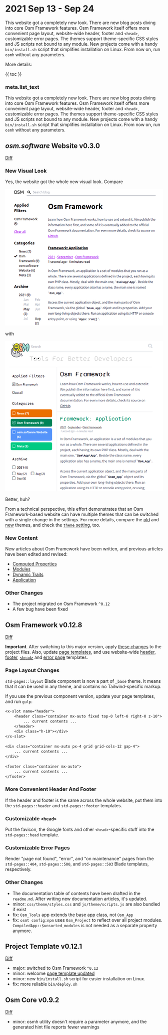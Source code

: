 # 2021 Sep 13 - Sep 24

This website got a completely new look. There are new blog posts diving into core Osm Framework features. Osm Framework itself offers more convenient page layout, website-wide header, footer and `<head>`, customizable error pages. The themes support theme-specific CSS styles and JS scripts not bound to any module. New projects come with a handy `bin/install.sh` script that simplifies installation on Linux. From now on, run `osmh` without any parameters.

More details:

{{ toc }}

### meta.list_text

This website got a completely new look. There are new blog posts diving into core Osm Framework features. Osm Framework itself offers more convenient page layout, website-wide header, footer and `<head>`, customizable error pages. The themes support theme-specific CSS styles and JS scripts not bound to any module. New projects come with a handy `bin/install.sh` script that simplifies installation on Linux. From now on, run `osmh` without any parameters.

## *osm.software* Website v0.3.0

[Diff](https://github.com/osmphp/osmsoftware-website/compare/v0.2.3...v0.3.0)

### New Visual Look

Yes, the website got the whole new visual look. Compare

![Old Theme](old-theme.png)

with

![New Theme](new-theme.png)

Better, huh?

From a technical perspective, this effort demonstrates that an Osm Framework-based website can have multiple themes that can be switched with a single change in the settings. For more details, compare the [old](https://github.com/osmphp/osmsoftware-website/tree/HEAD/themes/_front__tailwind) and [new](https://github.com/osmphp/osmsoftware-website/tree/HEAD/themes/_front__my) themes, and check the [`theme` setting](https://github.com/osmphp/osmsoftware-website/blob/HEAD/settings.php), too.  

### New Content

New articles about Osm Framework have been written, and previous articles have been edited and revised:

* [Computed Properties](20-framework-computed-properties.md)
* [Modules](22-framework-modules.md)
* [Dynamic Traits](21-framework-dynamic-traits.md)
* [Application](23-framework-application.md)

### Other Changes

* The project migrated on Osm Framework `^0.12`
* A few bug have been fixed

## Osm Framework v0.12.8

[Diff](https://github.com/osmphp/framework/compare/v0.11.2...v0.12.8)

**Important**. After switching to this major version, apply [these changes](https://github.com/osmphp/project/compare/v0.11.0...v0.12.1) to the project files. Also, update [page templates](#page-layout-changes), and use website-wide [header, footer](#more-convenient-header-and-footer), [`<head>`](#customizable-head) and [error page](#customizable-error-pages) templates.

### Page Layout Changes

`std-pages::layout` Blade component is now a part of `_base` theme. It means that it can be used in any theme, and contains no Tailwind-specific markup. 

If you use the previous component version, update your page templates, and run `gulp`:

    <x-slot name="header">
        <header class="container mx-auto fixed top-0 left-0 right-0 z-10">
            ... current contents ...
        </header>
        <div class="h-10"></div>
    </x-slot>

    <div class="container mx-auto px-4 grid grid-cols-12 gap-4">
        ... current contents ...
    </div>

    <footer class="container mx-auto">
        ... current contents ...
    </footer>

### More Convenient Header And Footer

If the header and footer is the same across the whole website, put them into the `std-pages::header` and `std-pages::footer` templates.

### Customizable `<head>`

Put the favicon, the Google fonts and other `<head>`-specific stuff into the `std-pages::head` template.

### Customizable Error Pages

Render "page not found", "error", and "on maintenance" pages from the `std-pages::404`, `std-pages::500`, and `std-pages::503` Blade templates, respectively. 

### Other Changes

* The documentation table of contents have been drafted in the `readme.md`. After writing new documentation articles, it's updated.
* minor: `css/theme/styles.css` and `js/theme/scripts.js` are also bundled if exist 
* fix: `Osm_Tools` app extends the base app class, not `Osm_App`
* fix: `osmt config:npm` uses `Osm_Project` to reflect over all project modules. `CompiledApp::$unsorted_modules` is not needed as a separate property anymore. 

## Project Template v0.12.1

[Diff](https://github.com/osmphp/project/compare/v0.11.0...v0.12.1)

* major: switched to Osm Framework `^0.12`
* minor: welcome [page template updated](#page-layout-changes)
* minor: new `bin/install.sh` script for easier installation on Linux.
* fix: more reliable `bin/deploy.sh` 

## Osm Core v0.9.2

[Diff](https://github.com/osmphp/core/compare/v0.9.1...v0.9.2)

* minor: osmh utility doesn't require a parameter anymore, and the generated hint file reports fewer warnings

